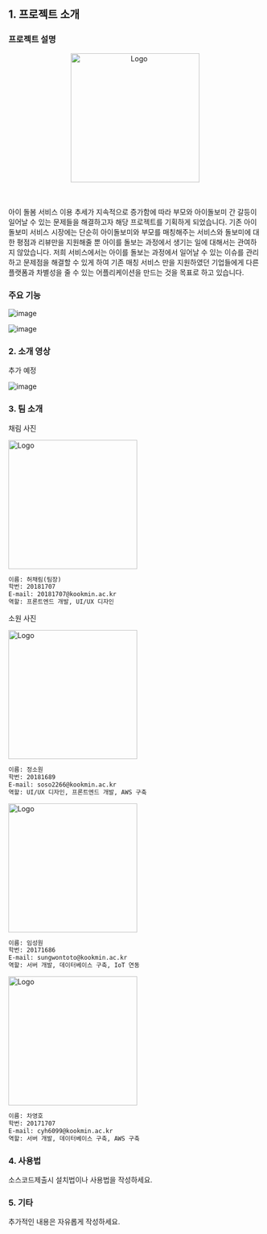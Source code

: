 ## 1. 프로젝트 소개

### 프로젝트 설명

<div align="center">
    <img src="https://user-images.githubusercontent.com/39997876/161223797-bb810439-2c98-4dbe-a107-c3e79e2ae41d.png" alt="Logo" width="256">
</div>
<br/>
<br/>

아이 돌봄 서비스 이용 추세가 지속적으로 증가함에 따라 부모와 아이돌보미 간 갈등이 일어날 수 있는 문제들을 해결하고자 해당 프로젝트를 기획하게 되었습니다. 기존 아이돌보미 서비스 시장에는 단순히 아이돌보미와 부모를 매칭해주는 서비스와 돌보미에 대한 평점과 리뷰만을 지원해줄 뿐 아이를 돌보는 과정에서 생기는 일에 대해서는 관여하지 않았습니다. 저희 서비스에서는 아이를 돌보는 과정에서 일어날 수 있는 이슈를 관리하고 문제점을 해결할 수 있게 하여 기존 매칭 서비스 만을 지원하였던 기업들에게 다른 플랫폼과 차별성을 줄 수 있는 어플리케이션을 만드는 것을 목표로 하고 있습니다.

### 주요 기능

![image](https://user-images.githubusercontent.com/39997876/161223097-a9af8ba6-a12e-4e49-9fc5-41c0ec904955.png)

![image](https://user-images.githubusercontent.com/39997876/161223138-8c0ff842-79b8-4175-92c2-478ea47385d8.png)

### 2. 소개 영상

추가 예정

![image](https://user-images.githubusercontent.com/39997876/161223750-ba34b04f-c722-4de8-9a30-d49713f981e9.png)


### 3. 팀 소개

채림 사진

<img src="https://user-images.githubusercontent.com/39997876/161223782-8253f7d0-40a9-4185-a746-d85183da03b0.png" alt="Logo" width="256">

```markdown
이름: 허채림(팀장)
학번: 20181707
E-mail: 20181707@kookmin.ac.kr
역할: 프론트엔드 개발, UI/UX 디자인
```

소원 사진


<img src="https://user-images.githubusercontent.com/39997876/161224539-b28267ac-b70e-4132-8588-ee8653f5cbc3.jpeg" alt="Logo" width="256">

```markdown
이름: 정소원
학번: 20181689
E-mail: soso2266@kookmin.ac.kr
역할: UI/UX 디자인, 프론트엔드 개발, AWS 구축
```

<img src="https://user-images.githubusercontent.com/39997876/161224036-476f181f-9176-4cf5-9c15-6cdb3d093178.png" alt="Logo" width="256">

```markdown
이름: 임성원
학번: 20171686
E-mail: sungwontoto@kookmin.ac.kr
역할: 서버 개발, 데이터베이스 구축, IoT 연동
```

<img src="https://user-images.githubusercontent.com/39997876/161224015-9bdac1ad-c0e0-45d2-8024-5063c9de41ac.png" alt="Logo" width="256">

```markdown
이름: 차영호
학번: 20171707
E-mail: cyh6099@kookmin.ac.kr
역할: 서버 개발, 데이터베이스 구축, AWS 구축
```

### 4. 사용법

소스코드제출시 설치법이나 사용법을 작성하세요.

### 5. 기타

추가적인 내용은 자유롭게 작성하세요.

